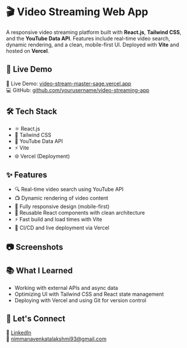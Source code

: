 # 🎬 Video Streaming Web App

A responsive video streaming platform built with **React.js**, **Tailwind CSS**, and the **YouTube Data API**. Features include real-time video search, dynamic rendering, and a clean, mobile-first UI. Deployed with **Vite** and hosted on **Vercel**.

## 🚀 Live Demo

🔗 Live Demo: [video-stream-master-sage.vercel.app](https://video-stream-master-sage.vercel.app)  
💻 GitHub: [github.com/yourusername/video-streaming-app](https://github.com/yourusername/video-streaming-app)


## 🛠️ Tech Stack

- ⚛️ React.js
- 🎨 Tailwind CSS
- 📡 YouTube Data API
- ⚡ Vite
- 🌐 Vercel (Deployment)

## ✨ Features

- 🔍 Real-time video search using YouTube API
- 📺 Dynamic rendering of video content
- 📱 Fully responsive design (mobile-first)
- 🧱 Reusable React components with clean architecture
- ⚡ Fast build and load times with Vite
- 🚀 CI/CD and live deployment via Vercel

## 📷 Screenshots



## 📚 What I Learned

- Working with external APIs and async data
- Optimizing UI with Tailwind CSS and React state management
- Deploying with Vercel and using Git for version control

## 🤝 Let's Connect

💼 [LinkedIn]((https://www.linkedin.com/in/venkatalakshmi-nimmana-linpro/))  
📧 nimmanavenkatalakshmi93@gmail.com

